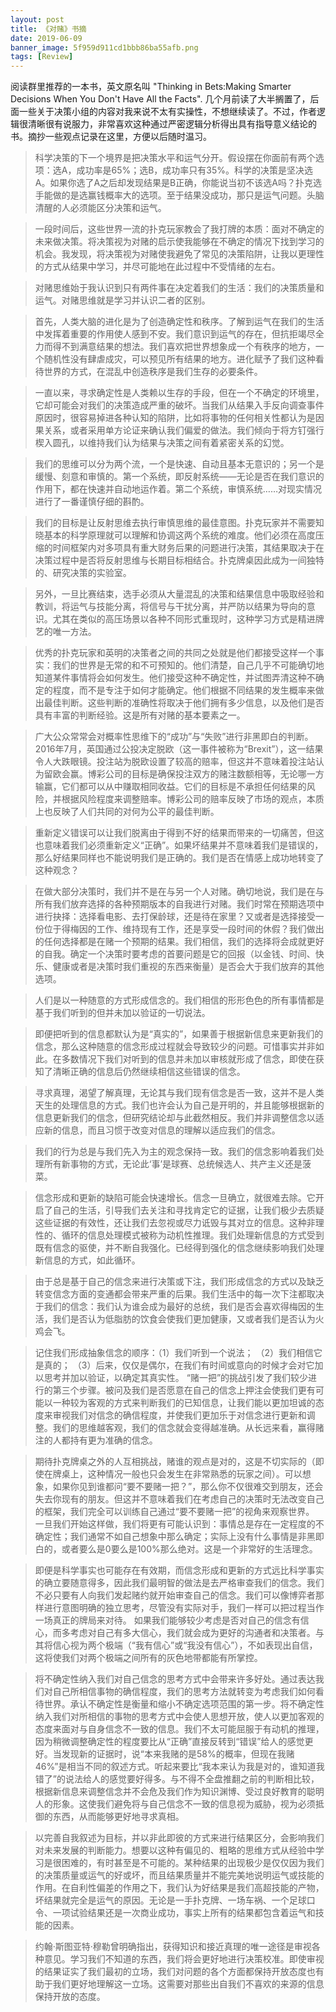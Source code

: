 ```yaml
---
layout: post
title: 《对赌》书摘
date: 2019-06-09
banner_image: 5f959d911cd1bbb86ba55afb.png
tags: [Review]
---
```


阅读群里推荐的一本书，英文原名叫 "Thinking in Bets:Making Smarter Decisions When You Don't Have All the Facts". 几个月前读了大半搁置了，后面一些关于决策小组的内容对我来说不太有实操性，不想继续读了。不过，作者逻辑很清晰很有说服力，非常喜欢这种通过严密逻辑分析得出具有指导意义结论的书。摘抄一些观点记录在这里，方便以后随时温习。

<!--more-->

> 科学决策的下一个境界是把决策水平和运气分开。假设摆在你面前有两个选项：选A，成功率是65%；选B，成功率只有35%。科学的决策是坚决选A。如果你选了A之后却发现结果是B正确，你能说当初不该选A吗？扑克选手能做的是选赢钱概率大的选项。至于结果没成功，那只是运气问题。头脑清醒的人必须能区分决策和运气。

> 一段时间后，这些世界一流的扑克玩家教会了我打牌的本质：面对不确定的未来做决策。将决策视为对赌的启示使我能够在不确定的情况下找到学习的机会。我发现，将决策视为对赌使我避免了常见的决策陷阱，让我以更理性的方式从结果中学习，并尽可能地在此过程中不受情绪的左右。

> 对赌思维始于我认识到只有两件事在决定着我们的生活：我们的决策质量和运气。对赌思维就是学习并认识二者的区别。

> 首先，人类大脑的进化是为了创造确定性和秩序。了解到运气在我们的生活中发挥着重要的作用使人感到不安。我们意识到运气的存在，但抗拒竭尽全力而得不到满意结果的想法。我们喜欢把世界想象成一个有秩序的地方，一个随机性没有肆虐成灾，可以预见所有结果的地方。进化赋予了我们这种看待世界的方式，在混乱中创造秩序是我们生存的必要条件。

> 一直以来，寻求确定性是人类赖以生存的手段，但在一个不确定的环境里，它却可能会对我们的决策造成严重的破坏。当我们从结果入手反向调查事件原因时，很容易掉进各种认知的陷阱，比如将事物的任何相关性都认为是因果关系，或者采用单方论证来确认我们偏爱的做法。我们倾向于将方钉强行楔入圆孔，以维持我们认为结果与决策之间有着紧密关系的幻觉。

> 我们的思维可以分为两个流，一个是快速、自动且基本无意识的；另一个是缓慢、刻意和审慎的。第一个系统，即反射系统——无论是否在我们意识的作用下，都在快速并自动地运作着。第二个系统，审慎系统……对现实情况进行了一番谨慎仔细的斟酌。

> 我们的目标是让反射思维去执行审慎思维的最佳意图。扑克玩家并不需要知晓基本的科学原理就可以理解和协调这两个系统的难度。他们必须在高度压缩的时间框架内对多项具有重大财务后果的问题进行决策，其结果取决于在决策过程中是否将反射思维与长期目标相结合。扑克牌桌因此成为一间独特的、研究决策的实验室。

> 另外，一旦比赛结束，选手必须从大量混乱的决策和结果信息中吸取经验和教训，将运气与技能分离，将信号与干扰分离，并严防以结果为导向的意识。尤其在类似的高压场景以各种不同形式重现时，这种学习方式是精进牌艺的唯一方法。

> 优秀的扑克玩家和英明的决策者之间的共同之处就是他们都接受这样一个事实：我们的世界是无常的和不可预知的。他们清楚，自己几乎不可能确切地知道某件事情将会如何发生。他们接受这种不确定性，并试图弄清这种不确定的程度，而不是专注于如何才能确定。他们根据不同结果的发生概率来做出最佳判断。这些判断的准确性将取决于他们拥有多少信息，以及他们是否具有丰富的判断经验。这是所有对赌的基本要素之一。

> 广大公众常常会对概率性思维下的“成功”与“失败”进行非黑即白的判断。2016年7月，英国通过公投决定脱欧（这一事件被称为“Brexit”），这一结果令人大跌眼镜。投注站为脱欧设置了较高的赔率，但这并不意味着投注站认为留欧会赢。博彩公司的目标是确保投注双方的赌注数额相等，无论哪一方输赢，它们都可以从中赚取相同收益。它们的目标是不承担任何结果的风险，并根据风险程度来调整赔率。博彩公司的赔率反映了市场的观点，本质上也反映了人们共同的对何为公平的最佳判断。

> 重新定义错误可以让我们脱离由于得到不好的结果而带来的一切痛苦，但这也意味着我们必须重新定义“正确”。如果坏结果并不意味着我们是错误的，那么好结果同样也不能说明我们是正确的。我们是否在情感上成功地转变了这种观念？

> 在做大部分决策时，我们并不是在与另一个人对赌。确切地说，我们是在与所有我们放弃选择的各种预期版本的自我进行对赌。我们时常在预期选项中进行抉择：选择看电影、去打保龄球，还是待在家里？又或者是选择接受一份位于得梅因的工作、维持现有工作，还是享受一段时间的休假？我们做出的任何选择都是在赌一个预期的结果。我们相信，我们的选择将会成就更好的自我。确定一个决策时要考虑的首要问题是它的回报（以金钱、时间、快乐、健康或者是决策时我们重视的东西来衡量）是否会大于我们放弃的其他选项。

> 人们是以一种随意的方式形成信念的。我们相信的形形色色的所有事情都是基于我们听到的但并未加以验证的一切说法。

> 即便把听到的信息都默认为是“真实的”，如果善于根据新信息来更新我们的信念，那么这种随意的信念形成过程就会导致较少的问题。可惜事实并非如此。在多数情况下我们对听到的信息并未加以审核就形成了信念，即使在获知了清晰正确的信息后仍然继续相信这些错误的信念。

> 寻求真理，渴望了解真理，无论其与我们现有信念是否一致，这并不是人类天生的处理信息的方式。我们也许会认为自己是开明的，并且能够根据新的信息更新我们的信念，但研究结论却与此截然相反。我们并非调整信念以适应新的信息，而且习惯于改变对信息的理解以适应我们的信念。

> 我们的行为总是与我们先入为主的观念保持一致。我们的信念影响着我们处理所有新事物的方式，无论此‘事’是球赛、总统候选人、共产主义还是菠菜。

> 信念形成和更新的缺陷可能会快速增长。信念一旦确立，就很难去除。它开启了自己的生活，引导我们去关注和寻找肯定它的证据，让我们极少去质疑这些证据的有效性，还让我们去忽视或尽力诋毁与其对立的信息。这种非理性的、循环的信息处理模式被称为动机性推理。我们处理新信息的方式受到既有信念的驱使，并不断自我强化。已经得到强化的信念继续影响我们处理新信息的方式，如此循环。

> 由于总是基于自己的信念来进行决策或下注，我们形成信念的方式以及缺乏转变信念方面的变通都会带来严重的后果。我们生活中的每一次下注都取决于我们的信念：我们认为谁会成为最好的总统，我们是否会喜欢得梅因的生活，我们是否认为低脂肪的饮食会使我们更加健康，又或者我们是否认为火鸡会飞。

> 记住我们形成抽象信念的顺序：（1）我们听到一个说法； （2）我们相信它是真的； （3）后来，仅仅是偶尔，在我们有时间或意向的时候才会对它加以思考并加以验证，以确定其真实性。 “赌一把”的挑战引发了我们较少进行的第三个步骤。被问及我们是否愿意在自己的信念上押注会使我们更有可能以一种较为客观的方式来判断我们的已知信息，让我们能以更加坦诚的态度来审视我们对信念的确信程度，并使我们更加乐于对信念进行更新和调整。我们的思维越客观，我们的信念就会变得越准确。从长远来看，赢得赌注的人都持有更为准确的信念。

> 期待扑克牌桌之外的人互相挑战，赌谁的观点是对的，这是不切实际的（即使在牌桌上，这种情况一般也只会发生在非常熟悉的玩家之间）。可以想象，如果你见到谁都问“要不要赌一把？”，那么你不仅很难交到朋友，还会失去你现有的朋友。但这并不意味着我们在考虑自己的决策时无法改变自己的框架，我们完全可以训练自己通过“要不要赌一把”的视角来观察世界。 一旦我们开始这样做，我们将更有可能认识到：事情总是存在一定程度的不确定性；我们通常不如自己想象中那么确定；实际上没有什么事情是非黑即白的，或者要么是0要么是100%那么绝对。这是一个非常好的生活理念。

> 即便是科学事实也可能存在有效期，而信念形成和更新的方式远比科学事实的确立要随意得多，因此我们最明智的做法是去严格审查我们的信念。我们不必只要有人向我们发起赌约就开始审查自己的信念。我们可以像博弈者那样进行意图明确的独立思考，尽管没有实际对手，我们一样可以把过程当作一场真正的牌局来对待。 如果我们能够较少考虑是否对自己的信念有信心，而多考虑对自己有多大信心，我们就会成为更好的沟通者和决策者。与其将信心视为两个极端（“我有信心”或“我没有信心”），不如表现出自信，这将使我们对两个极端之间所有的灰色地带都能有所掌控。

> 将不确定性纳入我们对自己信念的思考方式中会带来许多好处。通过表达我们对自己所相信事物的确信程度，我们的思考方法就转变为考虑我们如何看待世界。承认不确定性是衡量和缩小不确定选项范围的第一步。将不确定性纳入我们对所相信的事物的思考方式中会使人思想开放，使人以更加客观的态度来面对与自身信念不一致的信息。我们不太可能屈服于有动机的推理，因为稍微调整确定性的程度要比从“正确”直接反转到“错误”给人的感觉更好。当发现新的证据时，说“本来我赌的是58%的概率，但现在我赌46%”是相当不同的叙述方式。听起来要比“我本来认为我是对的，谁知道我错了”的说法给人的感觉要好得多。与不得不全盘推翻之前的判断相比较，根据新信息来调整信念并不会危及我们作为知识渊博、受过良好教育的聪明人的形象。这使我们避免将与自己信念不一致的信息视为威胁，视为必须抵御的东西，从而能够更好地寻求真相。

> 以完善自我叙述为目标，并以非此即彼的方式来进行结果区分，会影响我们对未来发展的判断能力。想要以这种有偏见的、粗略的思维方式从经验中学习是很困难的，有时甚至是不可能的。某种结果的出现极少是仅仅因为我们的决策质量或运气的好或坏，而且结果质量并不能完美地说明运气或技能的作用。在自利性偏差的作用之下，我们认为好结果是我们高超技能的产物，坏结果就完全是运气的原因。无论是一手扑克牌、一场车祸、一个足球口令、一项试验结果还是一次商业成功，事实上所有的结果都包含着运气和技能的因素。

> 约翰·斯图亚特·穆勒曾明确指出，获得知识和接近真理的唯一途径是审视各种意见。学习我们不知道的东西，我们将会更好地进行决策校准。即使审视的结果证实了我们最初的立场，我们对问题的各个方面都保持开放态度也有助于我们更好地理解这一立场。这需要对那些出自我们不喜欢的来源的信息保持开放的态度。